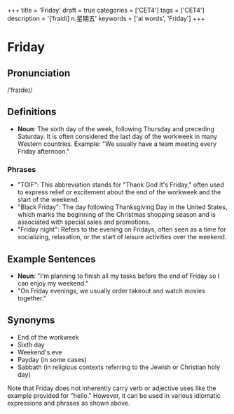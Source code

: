 +++
title = 'Friday'
draft = true
categories = ['CET4']
tags = ['CET4']
description = '[ˈfraidi] n.星期五'
keywords = ['ai words', 'Friday']
+++

# Friday

## Pronunciation
/ˈfraɪdeɪ/

## Definitions
- **Noun**: The sixth day of the week, following Thursday and preceding Saturday. It is often considered the last day of the workweek in many Western countries. Example: "We usually have a team meeting every Friday afternoon."

### Phrases
- "TGIF": This abbreviation stands for "Thank God It's Friday," often used to express relief or excitement about the end of the workweek and the start of the weekend.
- "Black Friday": The day following Thanksgiving Day in the United States, which marks the beginning of the Christmas shopping season and is associated with special sales and promotions.
- "Friday night": Refers to the evening on Fridays, often seen as a time for socializing, relaxation, or the start of leisure activities over the weekend.

## Example Sentences
- **Noun**: "I'm planning to finish all my tasks before the end of Friday so I can enjoy my weekend."
- "On Friday evenings, we usually order takeout and watch movies together."

## Synonyms
- End of the workweek
- Sixth day
- Weekend's eve
- Payday (in some cases)
- Sabbath (in religious contexts referring to the Jewish or Christian holy day)

Note that Friday does not inherently carry verb or adjective uses like the example provided for "hello." However, it can be used in various idiomatic expressions and phrases as shown above.
